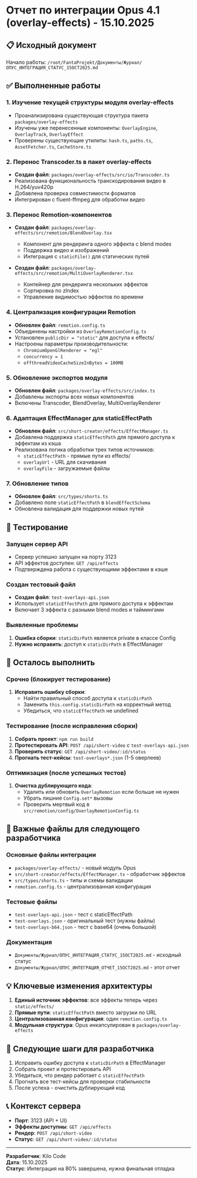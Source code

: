 # Отчет по интеграции Opus 4.1 (overlay-effects) - 15.10.2025

## 📋 Исходный документ
Начало работы: `/root/FantaProjekt/Документы/Журнал/ОПУС_ИНТЕГРАЦИЯ_СТАТУС_15OCT2025.md`

## ✅ Выполненные работы

### 1. Изучение текущей структуры модуля overlay-effects
- Проанализирована существующая структура пакета `packages/overlay-effects`
- Изучены уже перенесенные компоненты: `OverlayEngine`, `OverlayTrack`, `OverlayEffect`
- Проверены существующие утилиты: `hash.ts`, `paths.ts`, `AssetFetcher.ts`, `CacheStore.ts`

### 2. Перенос Transcoder.ts в пакет overlay-effects
- **Создан файл**: `packages/overlay-effects/src/io/Transcoder.ts`
- Реализована функциональность транскодирования видео в H.264/yuv420p
- Добавлена проверка совместимости форматов
- Интегрирован с fluent-ffmpeg для обработки видео

### 3. Перенос Remotion-компонентов
- **Создан файл**: `packages/overlay-effects/src/remotion/BlendOverlay.tsx`
  - Компонент для рендеринга одного эффекта с blend modes
  - Поддержка видео и изображений
  - Интеграция с `staticFile()` для статических путей
  
- **Создан файл**: `packages/overlay-effects/src/remotion/MultiOverlayRenderer.tsx`
  - Контейнер для рендеринга нескольких эффектов
  - Сортировка по zIndex
  - Управление видимостью эффектов по времени

### 4. Централизация конфигурации Remotion
- **Обновлен файл**: `remotion.config.ts`
- Объединены настройки из `OverlayRemotionConfig.ts`
- Установлен `publicDir = "static"` для доступа к effects/
- Настроены параметры производительности:
  - `ChromiumOpenGlRenderer = "egl"`
  - `concurrency = 1`
  - `offthreadVideoCacheSizeInBytes = 100MB`

### 5. Обновление экспортов модуля
- **Обновлен файл**: `packages/overlay-effects/src/index.ts`
- Добавлены экспорты всех новых компонентов
- Включены Transcoder, BlendOverlay, MultiOverlayRenderer

### 6. Адаптация EffectManager для staticEffectPath
- **Обновлен файл**: `src/short-creator/effects/EffectManager.ts`
- Добавлена поддержка `staticEffectPath` для прямого доступа к эффектам из кэша
- Реализована логика обработки трех типов источников:
  - `staticEffectPath` - прямые пути из effects/
  - `overlayUrl` - URL для скачивания
  - `overlayFile` - загружаемые файлы

### 7. Обновление типов
- **Обновлен файл**: `src/types/shorts.ts`
- Добавлено поле `staticEffectPath` в `blendEffectSchema`
- Обновлена валидация для поддержки новых путей

## 🧪 Тестирование

### Запущен сервер API
- Сервер успешно запущен на порту 3123
- API эффектов доступен: `GET /api/effects`
- Подтверждена работа с существующими эффектами в кэше

### Создан тестовый файл
- **Создан файл**: `test-overlays-api.json`
- Использует `staticEffectPath` для прямого доступа к эффектам
- Включает 3 эффекта с разными blend modes и таймингами

### Выявленные проблемы
1. **Ошибка сборки**: `staticDirPath` является private в классе Config
2. **Нужно исправить**: доступ к `staticDirPath` в EffectManager

## 🚧 Осталось выполнить

### Срочно (блокирует тестирование)
1. **Исправить ошибку сборки**:
   - Найти правильный способ доступа к `staticDirPath`
   - Заменить `this.config.staticDirPath` на корректный метод
   - Убедиться, что `staticEffectPath` не undefined

### Тестирование (после исправления сборки)
1. **Собрать проект**: `npm run build`
2. **Протестировать API**: `POST /api/short-video` с `test-overlays-api.json`
3. **Проверить статус**: `GET /api/short-video/:id/status`
4. **Прогнать тест-кейсы**: `test-overlays*.json` (1-5 оверлеев)

### Оптимизация (после успешных тестов)
1. **Очистка дублирующего кода**:
   - Удалить или обновить `OverlayRemotion` если больше не нужен
   - Убрать лишние `Config.set*` вызовы
   - Проверить мертвый код в `src/remotion/config/OverlayRemotionConfig.ts`

## 🔗 Важные файлы для следующего разработчика

### Основные файлы интеграции
- `packages/overlay-effects/` - новый модуль Opus
- `src/short-creator/effects/EffectManager.ts` - обработчик эффектов
- `src/types/shorts.ts` - типы и схемы валидации
- `remotion.config.ts` - централизованная конфигурация

### Тестовые файлы
- `test-overlays-api.json` - тест с staticEffectPath
- `test-overlays.json` - оригинальный тест (нужны файлы)
- `test-overlays-b64.json` - тест с base64 (очень большой)

### Документация
- `Документы/Журнал/ОПУС_ИНТЕГРАЦИЯ_СТАТУС_15OCT2025.md` - исходный статус
- `Документы/Журнал/ОПУС_ИНТЕГРАЦИЯ_ОТЧЕТ_15OCT2025.md` - этот отчет

## 💡 Ключевые изменения архитектуры

1. **Единый источник эффектов**: все эффекты теперь через `static/effects/`
2. **Прямые пути**: `staticEffectPath` вместо загрузки по URL
3. **Централизованная конфигурация**: один `remotion.config.ts`
4. **Модульная структура**: Opus инкапсулирован в `packages/overlay-effects`

## 🎯 Следующие шаги для разработчика

1. Исправить ошибку доступа к `staticDirPath` в EffectManager
2. Собрать проект и протестировать API
3. Убедиться, что рендер работает с `staticEffectPath`
4. Прогнать все тест-кейсы для проверки стабильности
5. После успеха - очистить дублирующий код

## 📞 Контекст сервера
- **Порт**: 3123 (API + UI)
- **Эффекты доступны**: `GET /api/effects`
- **Рендер**: `POST /api/short-video`
- **Статус**: `GET /api/short-video/:id/status`

---
**Разработчик**: Kilo Code  
**Дата**: 15.10.2025  
**Статус**: Интеграция на 80% завершена, нужна финальная отладка
